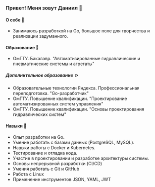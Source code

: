 ### Привет! Меня зовут Даниил 👋

#### О себе 🤔

- Занимаюсь разработкой на Go, большое поле для творчества и реализации задуманного.


#### Образование 🔭

- ОмГТУ. Бакалавр. "Автоматизированные гидравлические и пневматические системы и агрегаты"

##### Дополнительное образование ✨

- Образовательные технологии Яндекса. Профессиональная переподготовка. "Go-разработчик"
- ОмГТУ. Повышение квалификации. "Проектирование автоматизированных систем управления"
- ОмГТУ. Повышение квалификации. "Основы проектирования гидравлических систем"

#### Навыки 🌱

- Опыт разработки на Go.
- Умение работать с базами данных (PostgreSQL, MySQL).
- Навыки работы с Docker и Kubernetes.
- Тестирование и отладка кода.
- Участие в проектировании и разработке архитектуры системы.
- Основы непрерывной разработки (CI/CD) 
- Умения работать с Git и GitHub
- Работа c Linux 
- Применение инструментов JSON, YAML, JWT 


<!--
**DaniilStelmakh/DaniilStelmakh** is a ✨ _special_ ✨ repository because its `README.md` (this file) appears on your GitHub profile.

Here are some ideas to get you started:

- 🔭 I’m currently working on ...
- 🌱 I’m currently learning ...
- 👯 I’m looking to collaborate on ...
- 🤔 I’m looking for help with ...
- 💬 Ask me about ...
- 📫 How to reach me: ...
- 😄 Pronouns: ...
- ⚡ Fun fact: ...
-->
